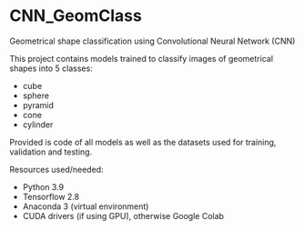 # CNN_GeomClass
Geometrical shape classification using Convolutional Neural Network (CNN)

This project contains models trained to classify images of geometrical shapes into 5 classes:
- cube
- sphere
- pyramid
- cone
- cylinder

Provided is code of all models as well as the datasets used for training, validation and testing.

Resources used/needed:
 - Python 3.9
 - Tensorflow 2.8
 - Anaconda 3 (virtual environment)
 - CUDA drivers (if using GPU), otherwise Google Colab
